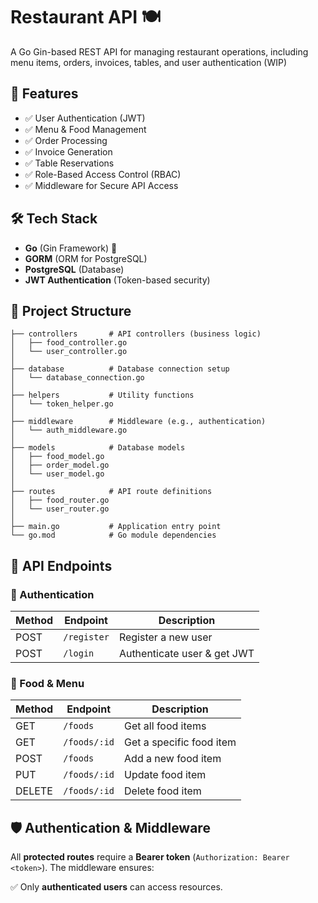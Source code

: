 # Restaurant API 🍽️

A Go Gin-based REST API for managing restaurant operations, including menu items, orders, invoices, tables, and user authentication (WIP)

## 📌 Features

- ✅ User Authentication (JWT)
- ✅ Menu & Food Management
- ✅ Order Processing
- ✅ Invoice Generation
- ✅ Table Reservations
- ✅ Role-Based Access Control (RBAC)
- ✅ Middleware for Secure API Access

## 🛠 Tech Stack

- **Go** (Gin Framework) 🦍
- **GORM** (ORM for PostgreSQL)
- **PostgreSQL** (Database)
- **JWT Authentication** (Token-based security)
<!-- - **Docker** (Containerization) -->

## 📂 Project Structure

```
├── controllers       # API controllers (business logic)
│   ├── food_controller.go
│   └── user_controller.go
│
├── database          # Database connection setup
│   └── database_connection.go
│
├── helpers           # Utility functions
│   └── token_helper.go
│
├── middleware        # Middleware (e.g., authentication)
│   └── auth_middleware.go
│
├── models            # Database models
│   ├── food_model.go
│   ├── order_model.go
│   └── user_model.go
│
├── routes            # API route definitions
│   ├── food_router.go
│   └── user_router.go
│
├── main.go           # Application entry point
└── go.mod            # Go module dependencies
```


## 📝 API Endpoints

### 🔐 Authentication

| Method | Endpoint    | Description               |
|--------|------------|---------------------------|
| POST   | `/register` | Register a new user      |
| POST   | `/login`   | Authenticate user & get JWT |

### 🍔 Food & Menu

| Method | Endpoint      | Description            |
|--------|--------------|------------------------|
| GET    | `/foods`     | Get all food items     |
| GET    | `/foods/:id` | Get a specific food item |
| POST   | `/foods`     | Add a new food item    |
| PUT    | `/foods/:id` | Update food item       |
| DELETE | `/foods/:id` | Delete food item       |


## 🛡️ Authentication & Middleware

All **protected routes** require a **Bearer token** (`Authorization: Bearer <token>`). The middleware ensures:

✅ Only **authenticated users** can access resources.  
